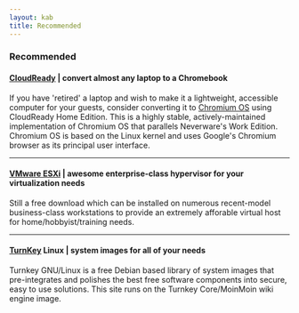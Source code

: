 ```yaml
---
layout: kab
title: Recommended
---
```

### Recommended

#### [CloudReady](https://www.neverware.com/freedownload/) | convert almost any laptop to a Chromebook

If you have 'retired' a laptop and wish to make it a lightweight, accessible computer for your guests, consider converting it to [Chromium OS](http://www.chromium.org/chromium-os) using CloudReady Home Edition. This is a highly stable, actively-maintained implementation of Chromium OS that parallels Neverware's Work Edition. Chromium OS is based on the Linux kernel and uses Google's Chromium browser as its principal user interface.

----
#### [VMware ESXi](http://www.vmware.com/products/esxi-and-esx.html) | awesome enterprise-class hypervisor for your virtualization needs

Still a free download which can be installed on numerous recent-model business-class workstations to provide an extremely afforable virtual host for home/hobbyist/training needs.

----
#### [TurnKey](https://www.turnkeylinux.org/about) Linux | system images for all of your needs

Turnkey GNU/Linux is a free Debian based library of system images that pre-integrates and polishes the best free software components into secure, easy to use solutions. This site runs on the Turnkey Core/MoinMoin wiki engine image.


